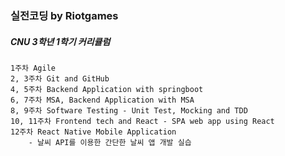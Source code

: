 ### 실전코딩 by Riotgames

##### CNU 3학년 1학기 커리큘럼
	1주차 Agile
	2, 3주차 Git and GitHub
	4, 5주차 Backend Application with springboot
	6, 7주차 MSA, Backend Application with MSA
	8, 9주차 Software Testing - Unit Test, Mocking and TDD
	10, 11주차 Frontend tech and React - SPA web app using React
	12주차 React Native Mobile Application
		- 날씨 API를 이용한 간단한 날씨 앱 개발 실습

